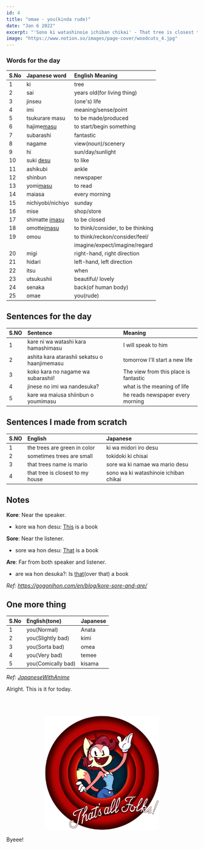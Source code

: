 ```yaml
---
id: 4
title: "omae - you(kinda rude)"
date: "Jan 6 2022"
excerpt: "'Sono ki watashinoie ichiban chikai' - That tree is closest to my home"
image: "https://www.notion.so/images/page-cover/woodcuts_4.jpg"
---
```


### Words for the day

| S.No | Japanese word         | English Meaning                   |
| :--- | :-------------------- | :-------------------------------- |
| 1    | ki                    | tree                              |
| 2    | sai                   | years old(for living thing)       |
| 3    | jinseu                | (one's) life                      |
| 4    | imi                   | meaning/sense/point               |
| 5    | tsukurare masu        | to be made/produced               |
| 6    | hajime<u>masu</u>     | to start/begin something          |
| 7    | subarashi             | fantastic                         |
| 8    | nagame                | view(noun)/scenery                |
| 9    | hi                    | sun/day/sunlight                  |
| 10   | suki <u>desu</u>      | to like                           |
| 11   | ashikubi              | ankle                             |
| 12   | shinbun               | newspaper                         |
| 13   | yomi<u>masu</u>       | to read                           |
| 14   | maiasa                | every morning                     |
| 15   | nichiyobi/nichiyo     | sunday                            |
| 16   | mise                  | shop/store                        |
| 17   | shimatte <u>imasu</u> | to be closed                      |
| 18   | omotte<u>imasu</u>    | to think/consider, to be thinking |
| 19   | omou                  | to think/reckon/consider/feel/    |
|      |                       | imagine/expect/imagine/regard     |
| 20   | migi                  | right-hand, right direction       |
| 21   | hidari                | left-hand, left direction         |
| 22   | itsu                  | when                              |
| 23   | utsukushii            | beautiful/ lovely                 |
| 24   | senaka                | back(of human body)               |
| 25   | omae                  | you(rude)                         |

## Sentences for the day

| S.NO | Sentence                                     | Meaning                               |
| :--- | :------------------------------------------- | :------------------------------------ |
| 1    | kare ni wa watashi kara hamashimasu          | I will speak to him                   |
| 2    | ashita kara atarashii sekatsu o haanjimemasu | tomorrow I'll start a new life        |
| 3    | koko kara no nagame wa subarashii!           | The view from this place is fantastic |
| 4    | jinese no imi wa nandesuka?                  | what is the meaning of life           |
| 5    | kare wa maiusa shiinbun o youmimasu          | he reads newspaper every morning      |

## Sentences I made from scratch

| S.NO | English                          | Japanese                              |
| :--- | :------------------------------- | :------------------------------------ |
| 1    | the trees are green in color     | ki wa midori iro desu                 |
| 2    | sometimes trees are small        | tokidoki ki chisai                    |
| 3    | that trees name is mario         | sore wa ki namae wa mario desu        |
| 4    | that tree is closest to my house | sono wa ki watashinoie ichiban chikai |

## Notes

<b>Kore</b>: Near the speaker.

- kore wa hon desu: <u>This</u> is a book

<b>Sore</b>: Near the listener.

- sore wa hon desu: <u>That</u> is a book

<b>Are</b>: Far from both speaker and listener.

- are wa hon desuka?: Is <u>that</u>(over that) a book

_Ref: https://gogonihon.com/en/blog/kore-sore-and-are/_

## One more thing

| S.No | English(tone)      | Japanese |
| :--- | :----------------- | :------- |
| 1    | you(Normal)        | Anata    |
| 2    | you(Slightly bad)  | kimi     |
| 3    | you(Sorta bad)     | omea     |
| 4    | you(Very bad)      | temee    |
| 5    | you(Comically bad) | kisama   |

_Ref: [JapaneseWithAnime](https://www.japanesewithanime.com/2017/08/anata-omae-kimi-kisama-meaning.html#:~:text=The%20difference%20between%20omae%20and,Not%20at%20all.)_

Alright. This is it for today.

<br>
<br>
<p align="center">
<img src="https://raw.githubusercontent.com/ABSanthosh/Nihongo/main/Assets/thatsallfolks.png" alt="That's all folks!" width="300px"  />
</p>

Byeee!

